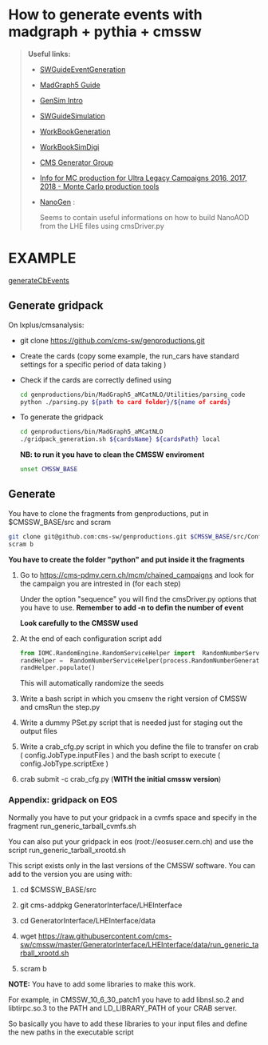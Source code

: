 # How to generate events with madgraph + pythia + cmssw

> **Useful links:**
> 
> - [SWGuideEventGeneration](https://twiki.cern.ch/twiki/bin/view/CMSPublic/SWGuideEventGeneration)
> 
> - [MadGraph5 Guide](https://twiki.cern.ch/twiki/bin/view/CMS/QuickGuideMadGraph5aMCatNLO)
> 
> - [GenSim Intro](https://twiki.cern.ch/twiki/bin/view/CMSPublic/WorkBookGenIntro)
> 
> - [SWGuideSimulation](https://twiki.cern.ch/twiki/bin/view/CMSPublic/SWGuideSimulation)
> 
> - [WorkBookGeneration](https://twiki.cern.ch/twiki/bin/view/CMSPublic/WorkBookGeneration)
> 
> - [WorkBookSimDigi](https://twiki.cern.ch/twiki/bin/view/CMSPublic/WorkBookSimDigi)
> 
> - [CMS Generator Group](https://twiki.cern.ch/twiki/bin/viewauth/CMS/GeneratorMain)
> 
> - [Info for MC production for Ultra Legacy Campaigns 2016, 2017, 2018 - Monte Carlo production tools](https://cms-pdmv.gitbook.io/project/mccontact/info-for-mc-production-for-ultra-legacy-campaigns-2016-2017-2018)
> 
> - [NanoGen](https://twiki.cern.ch/twiki/bin/viewauth/CMS/NanoGen) : 
>   
>   Seems to contain useful informations on how to build NanoAOD from the LHE files using cmsDriver.py

# EXAMPLE

[generateCbEvents](../tasks/generateCbEvents/README.md)

## Generate gridpack

On lxplus/cmsanalysis:

- git clone https://github.com/cms-sw/genproductions.git

- Create the cards (copy some example, the run_cars have standard settings for a specific period of data taking )

- Check if the cards are correctly defined using
  
  ```bash
  cd genproductions/bin/MadGraph5_aMCatNLO/Utilities/parsing_code
  python ./parsing.py ${path to card folder}/${name of cards}
  ```

- To generate the gridpack
  
  ```bash
  cd genproductions/bin/MadGraph5_aMCatNLO
  ./gridpack_generation.sh ${cardsName} ${cardsPath} local
  ```
  
  **NB: to run it you have to clean the CMSSW enviroment**
  
  ```bash
  unset CMSSW_BASE
  ```

## Generate

You have to clone the fragments from genproductions, put in $CMSSW_BASE/src and scram 

```bash
git clone git@github.com:cms-sw/genproductions.git $CMSSW_BASE/src/Configuration/GenProduction/
scram b
```

**You have to create the folder "python" and put inside it the fragments**

1. Go to https://cms-pdmv.cern.ch/mcm/chained_campaigns and look for the campaign you are intrested in (for each step)
   
   Under the option "sequence"  you will find the cmsDriver.py options that you have to use. **Remember to add -n to defin the number of event**
   
   **Look carefully to the CMSSW used**

2. At the end of each configuration script add
   
   ```python
   from IOMC.RandomEngine.RandomServiceHelper import  RandomNumberServiceHelper
   randHelper =  RandomNumberServiceHelper(process.RandomNumberGeneratorService)
   randHelper.populate()
   ```
   
   This will automatically randomize the seeds

3. Write a bash script in which you cmsenv the right version of CMSSW and cmsRun the step.py

4. Write a dummy PSet.py script that is needed just for staging out the output files

5. Write a crab_cfg.py script in which you define the file to transfer on crab ( config.JobType.inputFiles ) and the bash script to execute ( config.JobType.scriptExe ) 

6. crab submit -c crab_cfg.py (**WITH the initial cmssw version**)

### Appendix: gridpack on EOS

Normally you have to put your gridpack in a cvmfs space and specify in the fragment run_generic_tarball_cvmfs.sh

You can also put your gridpack in eos (root://eosuser.cern.ch) and use the script run_generic_tarball_xrootd.sh

This script exists only in the last versions of the CMSSW software. You can add to the version you are using with:

1. cd $CMSSW_BASE/src

2. git cms-addpkg GeneratorInterface/LHEInterface

3. cd GeneratorInterface/LHEInterface/data

4. wget https://raw.githubusercontent.com/cms-sw/cmssw/master/GeneratorInterface/LHEInterface/data/run_generic_tarball_xrootd.sh

5. scram b

**NOTE:** You have to add some libraries to make this work.

For example, in CMSSW_10_6_30_patch1 you have to add libnsl.so.2 and libtirpc.so.3 to the PATH and LD_LIBRARY_PATH of your  CRAB server.

So basically you have to add these libraries to your input files and define the new paths in the executable script
